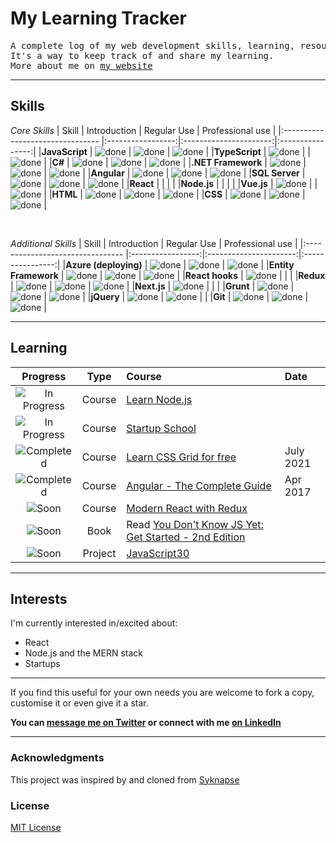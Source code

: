 # My Learning Tracker

<pre>
A complete log of my web development skills, learning, resources, interests
It's a way to keep track of and share my learning.
More about me on <a href="https://ericnjuki.com">my website</a>
</pre>


----

## Skills

[done]: https://user-images.githubusercontent.com/29199184/32275438-8385f5c0-bf0b-11e7-9406-42265f71e2bd.png "Done"

*Core Skills*
|               Skill              | Introduction      |     Regular Use        | Professional use |
|:-------------------------------- |:-----------------:|:----------------------:|:----------------:|
|**JavaScript**                    | ![done][done]     | ![done][done]          | ![done][done]    |
|**TypeScript**                    | ![done][done]     |                        | ![done][done]    |
|**C#**                            | ![done][done]     | ![done][done]          | ![done][done]    |
|**.NET Framework**                | ![done][done]     | ![done][done]          | ![done][done]    |
|**Angular**                       | ![done][done]     | ![done][done]          | ![done][done]    |
|**SQL Server**                    | ![done][done]     | ![done][done]          | ![done][done]    |
|**React**                         |                   |                        |                  |
|**Node.js**                       |                   |                        |                  |
|**Vue.js**                        | ![done][done]     |                        | ![done][done]    |
|**HTML**                          | ![done][done]     | ![done][done]          | ![done][done]    |
|**CSS**                           | ![done][done]     | ![done][done]          | ![done][done]    |

<br>

*Additional Skills*
|               Skill              | Introduction      |     Regular Use        | Professional use |
|:-------------------------------- |:-----------------:|:----------------------:|:----------------:|
|**Azure (deploying)**             | ![done][done]     | ![done][done]          | ![done][done]    |
|**Entity Framework**              | ![done][done]     | ![done][done]          | ![done][done]    |
|**React hooks**                   | ![done][done]     |                        |                  |
|**Redux**                         | ![done][done]     | ![done][done]          | ![done][done]    |
|**Next.js**                       | ![done][done]     |                        |                  |
|**Grunt**                         | ![done][done]     | ![done][done]          | ![done][done]    |
|**jQuery**                        | ![done][done]     | ![done][done]          |                  |
|**Git**                           | ![done][done]     | ![done][done]          | ![done][done]    |



----

## Learning

[//]: # (Status images)

[Completed]: https://user-images.githubusercontent.com/29199184/32275438-8385f5c0-bf0b-11e7-9406-42265f71e2bd.png "Completed"
[In Progress]: https://user-images.githubusercontent.com/29199184/34462881-7305ddac-ee4d-11e7-9b57-589424820da4.png "In Progress"
[Soon]: https://user-images.githubusercontent.com/29199184/34462916-d5c37bd4-ee4d-11e7-9f4a-d57f2243281b.png "Soon"

|            Progress         |   Type     | Course                                                          |   Date     |
|:---------------------------:|:----------:|:----------------------------------------------------------------|:-----------|
| ![In Progress][In Progress] |   Course   | [Learn Node.js]                                                 |            |
| ![In Progress][In Progress] |   Course   | [Startup School]                                                |            |
| ![Completed][Completed]     |   Course   | [Learn CSS Grid for free]                                       |  July 2021 |
| ![Completed][Completed]     |   Course   | [Angular - The Complete Guide]                                  |  Apr 2017  |
| ![Soon][Soon]               |   Course   | [Modern React with Redux]                                       |            |
| ![Soon][Soon]               |    Book    | Read [You Don't Know JS Yet: Get Started - 2nd Edition]         |            |
| ![Soon][Soon]               |   Project  | [JavaScript30]                                                  |            |

[//]: # (Reference links to courses)

[Learn Node.js]: https://nodejs.dev/learn
[Modern React with Redux]: https://www.udemy.com/course/react-redux/
[Angular - The Complete Guide]: https://www.udemy.com/course/the-complete-guide-to-angular-2/
[You Don't Know JS Yet: Get Started - 2nd Edition]: https://github.com/getify/You-Dont-Know-JS/blob/2nd-ed/get-started/README.md
[Learn CSS Grid for free]: https://scrimba.com/learn/cssgrid
[JavaScript30]: https://javascript30.com/
[Startup School]: https://www.startupschool.org/


----

## Interests

I'm currently interested in/excited about:

+ React
+ Node.js and the MERN stack
+ Startups

----

If you find this useful for your own needs you are welcome to fork a copy, customise it or even give it a star.

**You can [message me on Twitter](https://twitter.com/ericnjuki "@ericnjuki") or connect with me [on LinkedIn](https://linkedin.com/in/ericnjuki "Eric's LinkedIn")**

----

### Acknowledgments
This project was inspired by and cloned from [Syknapse](https://github.com/Syknapse/My-Learning-Tracker)


### License

[MIT License](https://github.com/ericnjuki/learning-tracker/blob/master/LICENSE)
